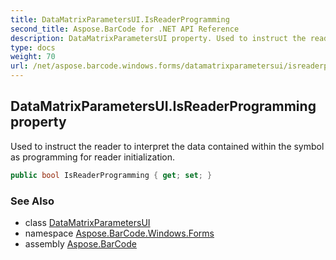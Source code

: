 ```yaml
---
title: DataMatrixParametersUI.IsReaderProgramming
second_title: Aspose.BarCode for .NET API Reference
description: DataMatrixParametersUI property. Used to instruct the reader to interpret the data contained within the symbol as programming for reader initialization
type: docs
weight: 70
url: /net/aspose.barcode.windows.forms/datamatrixparametersui/isreaderprogramming/
---
```

## DataMatrixParametersUI.IsReaderProgramming property

Used to instruct the reader to interpret the data contained within the symbol as programming for reader initialization.

```csharp
public bool IsReaderProgramming { get; set; }
```

### See Also

* class [DataMatrixParametersUI](../)
* namespace [Aspose.BarCode.Windows.Forms](../../datamatrixparametersui/)
* assembly [Aspose.BarCode](../../../)


